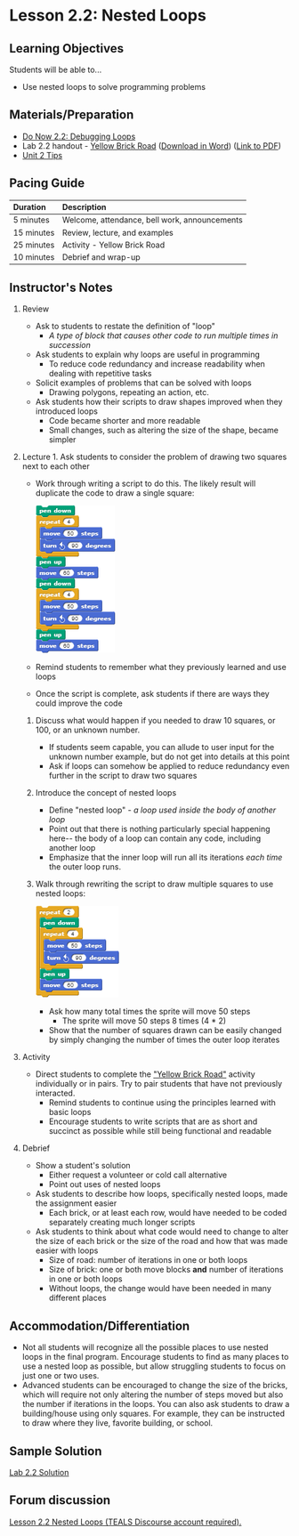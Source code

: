 # Lesson 2.2: Nested Loops

## Learning Objectives

Students will be able to...

* Use nested loops to solve programming problems

## Materials/Preparation

* [Do Now 2.2: Debugging Loops](do_now_22.md)
* Lab 2.2 handout - [Yellow Brick Road](lab_22.md) \([Download in Word](https://github.com/TEALSK12/introduction-to-computer-science/raw/master/Unit%202%20Word/Lab%202.2%20Yellow%20Brick%20Road.docx)\) \([Link to PDF](https://github.com/TEALSK12/introduction-to-computer-science/raw/master/Unit%202%20PDF/Lab%202.2%20Yellow%20Brick%20Road.pdf)\)
* [Unit 2 Tips](https://github.com/TEALSK12/introduction-to-computer-science/tree/ba46f95823e9636f655b6e3e2650e797e94e47f4/unit_2_tips.md)

## Pacing Guide

| Duration | Description |
| :--- | :--- |
| 5 minutes | Welcome, attendance, bell work, announcements |
| 15 minutes | Review, lecture, and examples |
| 25 minutes | Activity - Yellow Brick Road |
| 10 minutes | Debrief and wrap-up |

## Instructor's Notes

1. Review
   * Ask to students to restate the definition of "loop"
     * _A type of block that causes other code to run multiple times in succession_
   * Ask students to explain why loops are useful in programming
     * To reduce code redundancy and increase readability when dealing with repetitive tasks
   * Solicit examples of problems that can be solved with loops
     * Drawing polygons, repeating an action, etc.
   * Ask students how their scripts to draw shapes improved when they introduced loops
     * Code became shorter and more readable
     * Small changes, such as altering the size of the shape, became simpler
2. Lecture 1. Ask students to consider the problem of drawing two squares next to each other
   * Work through writing a script to do this. The likely result will duplicate the code to draw a single square:

     ![](../../.gitbook/assets/twosquares.png)

   * Remind students to remember what they previously learned and use loops
   * Once the script is complete, ask students if there are ways they could improve the code

   1. Discuss what would happen if you needed to draw 10 squares, or 100, or an unknown number.
      * If students seem capable, you can allude to user input for the unknown number example, but do not get into details at this point
      * Ask if loops can somehow be applied to reduce redundancy even further in the script to draw two squares
   2. Introduce the concept of nested loops
      * Define "nested loop" - _a loop used inside the body of another loop_
      * Point out that there is nothing particularly special happening here-- the body of a loop can contain any code, including another loop
      * Emphasize that the inner loop will run all its iterations _each time_ the outer loop runs.
   3. Walk through rewriting the script to draw multiple squares to use nested loops:

      ![](../../.gitbook/assets/twosquaresnested.png)

      * Ask how many total times the sprite will move 50 steps
        * The sprite will move 50 steps 8 times \(4 \* 2\)
      * Show that the number of squares drawn can be easily changed by simply changing the number of times the outer loop iterates
3. Activity
   * Direct students to complete the ["Yellow Brick Road"](lab_22.md) activity individually or in pairs. Try to pair students that have not previously interacted.  
     * Remind students to continue using the principles learned with basic loops
     * Encourage students to write scripts that are as short and succinct as possible while still being functional and readable
4. Debrief
   * Show a student's solution
     * Either request a volunteer or cold call alternative
     * Point out uses of nested loops
   * Ask students to describe how loops, specifically nested loops, made the assignment easier
     * Each brick, or at least each row, would have needed to be coded separately creating much longer scripts
   * Ask students to think about what code would need to change to alter the size of each brick or the size of the road and how that was made easier with loops
     * Size of road: number of iterations in one or both loops
     * Size of brick: one or both move blocks **and** number of iterations in one or both loops
     * Without loops, the change would have been needed in many different places

## Accommodation/Differentiation

* Not all students will recognize all the possible places to use nested loops in the final program.  Encourage students to find as many places to use a nested loop as possible, but allow struggling students to focus on just one or two uses.
* Advanced students can be encouraged to change the size of the bricks, which will require not only altering the number of steps moved but also the number if iterations in the loops.  You can also ask students to draw a building/house using only squares.  For example, they can be instructed to draw where they live, favorite building, or school.  

## Sample Solution

[Lab 2.2 Solution](https://github.com/TEALSK12/introduction-to-computer-science-instructor/blob/master/curriculum/Sample%20Project%20Solutions.md)

## Forum discussion

 [Lesson 2.2 Nested Loops \(TEALS Discourse account required\).](http://forums.tealsk12.org/c/intro-unit-2-loops/lesson-2-2-nested-loops)


